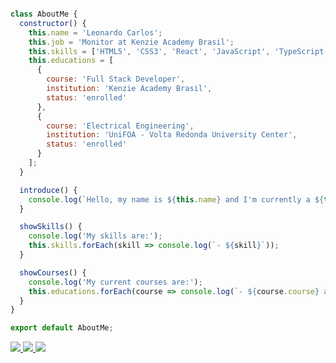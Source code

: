 ```js

class AboutMe {
  constructor() {
    this.name = 'Leonardo Carlos';
    this.job = 'Monitor at Kenzie Academy Brasil';
    this.skills = ['HTML5', 'CSS3', 'React', 'JavaScript', 'TypeScript', 'NodeJS', 'PostgreSQL', 'TypeORM', 'Prisma', 'Java', 'Spring Boot'];
    this.educations = [
      {
        course: 'Full Stack Developer',
        institution: 'Kenzie Academy Brasil',
        status: 'enrolled'
      },
      {
        course: 'Electrical Engineering',
        institution: 'UniFOA - Volta Redonda University Center',
        status: 'enrolled'
      }
    ];
  }

  introduce() {
    console.log(`Hello, my name is ${this.name} and I'm currently a ${this.job}.`);
  }

  showSkills() {
    console.log('My skills are:');
    this.skills.forEach(skill => console.log(`- ${skill}`));
  }

  showCourses() {
    console.log('My current courses are:');
    this.educations.forEach(course => console.log(`- ${course.course} at ${course.institution} (${course.status})`));
  }
}

export default AboutMe;
```
<div>
<a href="https://www.linkedin.com/in/leonardocsdias/" target="_blank">
  <img src="https://img.shields.io/badge/LinkedIn-0077B5?style=for-the-badge&logo=linkedin&logoColor=white" />
<a/>

<a href="mailto:leonardocsd.developer@gmail.com" target="_blank">
  <img src="https://img.shields.io/badge/Gmail-D14836?style=for-the-badge&logo=gmail&logoColor=white" />
<a/>

<a href="https://www.codewars.com/users/leocarlos-dias" target="_blank">
  <img src="https://img.shields.io/badge/Codewars-B1361E?style=for-the-badge&logo=Codewars&logoColor=white" />
<a/>
</div>

